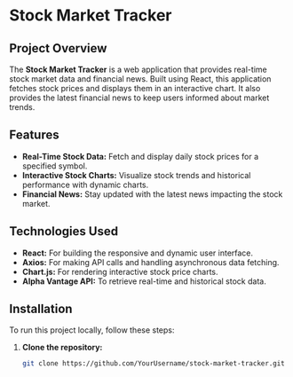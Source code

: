 # Stock Market Tracker

## Project Overview

The **Stock Market Tracker** is a web application that provides real-time stock market data and financial news. Built using React, this application fetches stock prices and displays them in an interactive chart. It also provides the latest financial news to keep users informed about market trends.

## Features

- **Real-Time Stock Data:** Fetch and display daily stock prices for a specified symbol.
- **Interactive Stock Charts:** Visualize stock trends and historical performance with dynamic charts.
- **Financial News:** Stay updated with the latest news impacting the stock market.

## Technologies Used

- **React:** For building the responsive and dynamic user interface.
- **Axios:** For making API calls and handling asynchronous data fetching.
- **Chart.js:** For rendering interactive stock price charts.
- **Alpha Vantage API:** To retrieve real-time and historical stock data.

## Installation

To run this project locally, follow these steps:

1. **Clone the repository:**
   ```bash
   git clone https://github.com/YourUsername/stock-market-tracker.git
